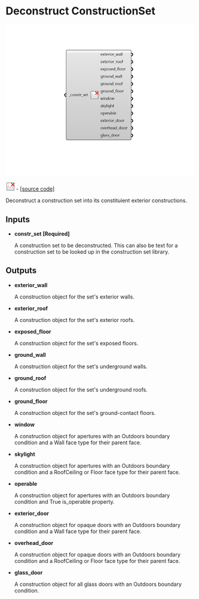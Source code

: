 # Deconstruct ConstructionSet

![](../../.gitbook/assets/Deconstruct_ConstructionSet.png)

![](../../.gitbook/assets/Deconstruct_ConstructionSet%20%281%29.png) - [\[source code\]](https://github.com/ladybug-tools/honeybee-grasshopper-energy/blob/master/honeybee_grasshopper_energy/src//HB%20Deconstruct%20ConstructionSet.py)

Deconstruct a construction set into its constituient exterior constructions.

## Inputs

* **constr\_set \[Required\]**

  A construction set to be deconstructed. This can also be text for a construction set to be looked up in the construction set library. 

## Outputs

* **exterior\_wall**

  A construction object for the set's exterior walls. 

* **exterior\_roof**

  A construction object for the set's exterior roofs. 

* **exposed\_floor**

  A construction object for the set's exposed floors. 

* **ground\_wall**

  A construction object for the set's underground walls. 

* **ground\_roof**

  A construction object for the set's underground roofs. 

* **ground\_floor**

  A construction object for the set's ground-contact floors. 

* **window**

  A construction object for apertures with an Outdoors boundary condition and a Wall face type for their parent face. 

* **skylight**

  A construction object for apertures with an Outdoors boundary condition and a RoofCeiling or Floor face type for their parent face. 

* **operable**

  A construction object for apertures with an Outdoors boundary condition and True is\_operable property. 

* **exterior\_door**

  A construction object for opaque doors with an Outdoors boundary condition and a Wall face type for their parent face. 

* **overhead\_door**

  A construction object for opaque doors with an Outdoors boundary condition and a RoofCeiling or Floor face type for their parent face. 

* **glass\_door**

  A construction object for all glass doors with an Outdoors boundary condition. 

